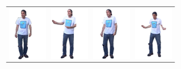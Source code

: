 <table>
<tr>
<td><img src="terry0.gif" width="100px"></td>
<td><img src="terry1.gif" width="100px"></td>
<td><img src="terry2.gif" width="100px"></td>
<td><img src="terry3.gif" width="100px"></td>
</tr>
</table>
